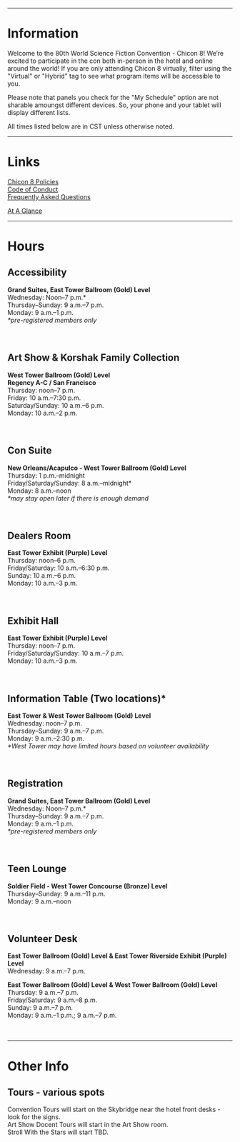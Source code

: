 
---
# Information

Welcome to the 80th World Science Fiction Convention - Chicon 8! We’re excited to participate in the con both in-person in the hotel and online around the world! If you are only attending Chicon 8 virtually, filter using the "Virtual" or "Hybrid" tag to see what program items will be accessible to you.

Please note that panels you check for the "My Schedule" option are not sharable amoungst different devices. So, your phone and your tablet will display different lists.

All times listed below are in CST unless otherwise noted.

---
# Links

[Chicon 8 Policies](https://chicon.org/home/policies/)  
[Code of Conduct](https://chicon.org/home/for-members/code-of-conduct/)  
[Frequently Asked Questions](https://chicon.org/home/about-worldcon/chicon-8-frequently-asked-questions-august-2020/)  

[At A Glance](https://chicon.org/at-a-glance)


---
# Hours

## Accessibility
**Grand Suites, East Tower Ballroom (Gold) Level**  
Wednesday: Noon–7 p.m.*  
Thursday–Sunday: 9 a.m.–7 p.m.  
Monday: 9 a.m.–1 p.m.  
*&ast;pre-registered members only*  
&nbsp;  
&nbsp;  
## Art Show & Korshak Family Collection
**West Tower Ballroom (Gold) Level**  
**Regency A-C / San Francisco**  
Thursday: noon–7 p.m.  
Friday: 10 a.m.–7:30 p.m.  
Saturday/Sunday: 10 a.m.–6 p.m.  
Monday: 10 a.m.–2 p.m.  
&nbsp;  
&nbsp;  
## Con Suite
**New Orleans/Acapulco - West Tower Ballroom (Gold) Level**  
Thursday: 1 p.m.–midnight  
Friday/Saturday/Sunday: 8 a.m.–midnight*  
Monday: 8 a.m.–noon  
*&ast;may stay open later if there is enough demand*  
&nbsp;  
&nbsp;  
## Dealers Room
**East Tower Exhibit (Purple) Level**  
Thursday: noon–6 p.m.  
Friday/Saturday: 10 a.m.–6:30 p.m.  
Sunday: 10 a.m.–6 p.m.  
Monday: 10 a.m.–3 p.m.  
&nbsp;  
&nbsp;  
## Exhibit Hall
**East Tower Exhibit (Purple) Level**  
Thursday: noon–7 p.m.  
Friday/Saturday/Sunday: 10 a.m.–7 p.m.  
Monday: 10 a.m.–3 p.m.  
&nbsp;  
&nbsp;  
## Information Table (Two locations)*
**East Tower & West Tower Ballroom (Gold) Level**  
Wednesday: noon–7 p.m.  
Thursday–Sunday: 9 a.m.–7 p.m.  
Monday: 9 a.m.–2:30 p.m.  
*&ast;West Tower may have limited hours based on volunteer availability*  
&nbsp;  
&nbsp;  
## Registration
**Grand Suites, East Tower Ballroom (Gold) Level**  
Wednesday: Noon–7 p.m.*  
Thursday–Sunday: 9 a.m.–7 p.m.  
Monday: 9 a.m.–1 p.m.  
*&ast;pre-registered members only*  
&nbsp;  
&nbsp;  
## Teen Lounge
**Soldier Field - West Tower Concourse (Bronze) Level**  
Thursday–Sunday: 9 a.m.–11 p.m.  
Monday: 9 a.m.–noon  
&nbsp;  
&nbsp;  
## Volunteer Desk
**East Tower Ballroom (Gold) Level & East Tower Riverside Exhibit (Purple) Level**  
Wednesday: 9 a.m.–7 p.m.  

**East Tower Ballroom (Gold) Level & West Tower Ballroom (Gold) Level**  
Thursday: 9 a.m.–7 p.m.  
Friday/Saturday: 9 a.m.–8 p.m.  
Sunday: 9 a.m.–7 p.m.  
Monday: 9 a.m.–1 p.m.; 9 a.m.–7 p.m.  
&nbsp;  
&nbsp;  

---
# Other Info
## Tours - various spots

Convention Tours will start on the Skybridge near the hotel front desks - look for the signs.  
Art Show Docent Tours will start in the Art Show room.  
Stroll With the Stars will start TBD.  




